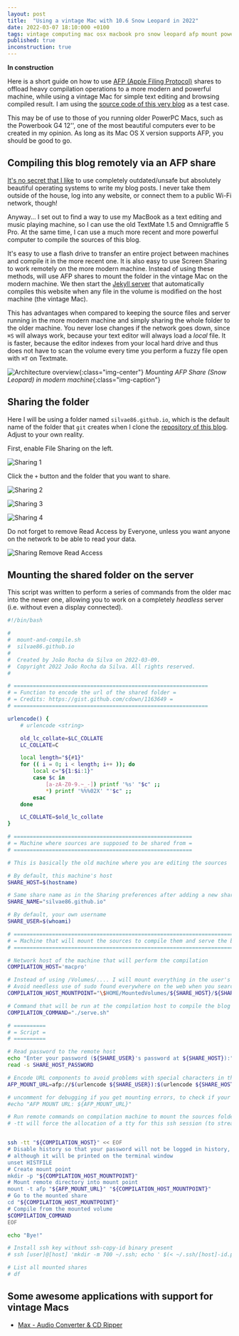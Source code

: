 ```yaml
---
layout: post
title:  "Using a vintage Mac with 10.6 Snow Leopard in 2022"
date: 2022-03-07 18:10:000 +0100
tags: vintage computing mac osx macbook pro snow leopard afp mount powerbook g4
published: true
inconstruction: true
---
```


**In construction**

Here is a short guide on how to use [AFP (Apple Filing Protocol)](https://en.wikipedia.org/wiki/Apple_Filing_Protocol) shares to offload heavy compilation operations to a more modern and powerful machine, while using a vintage Mac for simple text editing and browsing compiled result. I am using the [source code of this very blog](http://github.com/silvae86/silvae86.github.io) as a test case. 

This may be of use to those of you running older PowerPC Macs, such as the Powerbook G4 12'', one of the most beautiful computers ever to be created in my opinion. As long as its Mac OS X version supports AFP, you should be good to go.

## Compiling this blog remotely via an AFP share

[It's no secret that I like](/2022/03/10/my-history-with-mac-computers) to use completely outdated/unsafe but absolutely beautiful operating systems to write my blog posts. I never take them outside of the house, log into any website, or connect them to a public Wi-Fi network, though!

Anyway... I set out to find a way to use my MacBook as a text editing and music playing machine, so I can use the old TextMate 1.5 and Omnigraffle 5 Pro. At the same time, I can use a much more recent and more powerful computer to compile the sources of this blog.

It's easy to use a flash drive to transfer an entire project between machines and compile it in the more recent one. It is also easy to use Screen Sharing to work remotely on the more modern machine. Instead of using these methods, will use AFP shares to mount the folder in the vintage Mac on the modern machine. We then start the [Jekyll server](https://jekyllrb.com) that automatically compiles this website when any file in the volume is modified on the host machine (the vintage Mac).

This has advantages when compared to keeping the source files and server running in the more modern machine and simply sharing the whole folder to the older machine. You never lose changes if the network goes down, since `⌘S` will always work, because your text editor will always load a *local* file. It is faster, because the editor indexes from your local hard drive and thus does not have to scan the volume every time you perform a fuzzy file open with `⌘T` on Textmate.

![Architecture overview](/assets/images/post-images/2022-03-04-using-a-vintage-mac-with-106-snow-leopard-in-2022/MountAFPVolumesDiagram.png){:class="img-center"}
*Mounting AFP Share (Snow Leopard) in modern machine*{:class="img-caption"}

## Sharing the folder

Here I will be using a folder named `silvae86.github.io`, which is the default name of the folder that `git` creates when I clone the [repository of this blog](https://github.com/silvae86/silvae86.github.io). Adjust to your own reality.

First, enable File Sharing on the left. 

![Sharing 1](/assets/images/post-images/2022-03-04-using-a-vintage-mac-with-106-snow-leopard-in-2022/sharing_1.png)

Click the `+` button and the folder that you want to share.

![Sharing 2](/assets/images/post-images/2022-03-04-using-a-vintage-mac-with-106-snow-leopard-in-2022/sharing_2.png)

![Sharing 3](/assets/images/post-images/2022-03-04-using-a-vintage-mac-with-106-snow-leopard-in-2022/sharing_3.png)

![Sharing 4](/assets/images/post-images/2022-03-04-using-a-vintage-mac-with-106-snow-leopard-in-2022/sharing_4.png)

Do not forget to remove Read Access by Everyone, unless you want anyone on the network to be able to read your data.

![Sharing Remove Read Access](/assets/images/post-images/2022-03-04-using-a-vintage-mac-with-106-snow-leopard-in-2022/sharing_remove_read_access.png)

## Mounting the shared folder on the server

This script was written to perform a series of commands from the older mac into the newer one, allowing you to work on a completely *headless* server (i.e. without even a display connected).

```bash
#!/bin/bash

# 
#  mount-and-compile.sh
#  silvae86.github.io
#  
#  Created by João Rocha da Silva on 2022-03-09.
#  Copyright 2022 João Rocha da Silva. All rights reserved.
# 

# =============================================================
# = Function to encode the url of the shared folder =
# = Credits: https://gist.github.com/cdown/1163649 =
# =============================================================

urlencode() {
    # urlencode <string>

    old_lc_collate=$LC_COLLATE
    LC_COLLATE=C

    local length="${#1}"
    for (( i = 0; i < length; i++ )); do
        local c="${1:$i:1}"
        case $c in
            [a-zA-Z0-9.~_-]) printf '%s' "$c" ;;
            *) printf '%%%02X' "'$c" ;;
        esac
    done

    LC_COLLATE=$old_lc_collate
}

# ========================================================
# = Machine where sources are supposed to be shared from =
# ========================================================

# This is basically the old machine where you are editing the sources

# By default, this machine's host
SHARE_HOST=$(hostname) 	

# Same share name as in the Sharing preferences after adding a new shared folder
SHARE_NAME="silvae86.github.io"

# By default, your own username
SHARE_USER=$(whoami)	

# ==========================================================================
# = Machine that will mount the sources to compile them and serve the blog =
# ==========================================================================

# Network host of the machine that will perform the compilation
COMPILATION_HOST='macpro'

# Instead of using /Volumes/.... I will mount everything in the user's own home folder, under a MountPoints subfolder.
# Avoid needless use of sudo found everywhere on the web when you search about mounts in OS X
COMPILATION_HOST_MOUNTPOINT="\$HOME/MountedVolumes/${SHARE_HOST}/${SHARE_NAME}"

# Command that will be run at the compilation host to compile the blog on any modification and serve it
COMPILATION_COMMAND="./serve.sh"

# ==========
# = Script =
# ==========

# Read password to the remote host
echo "Enter your password (${SHARE_USER}'s password at ${SHARE_HOST}):"
read -s SHARE_HOST_PASSWORD

# Encode URL components to avoid problems with special characters in the mount URLs
AFP_MOUNT_URL=afp://$(urlencode ${SHARE_USER}):$(urlencode ${SHARE_HOST_PASSWORD})@$(urlencode ${SHARE_HOST})/$(urlencode $SHARE_NAME)

# uncomment for debugging if you get mounting errors, to check if your password is correctly escaped
#echo "AFP MOUNT URL: ${AFP_MOUNT_URL}"

# Run remote commands on compilation machine to mount the sources folder from the Share and perform the compilation
# -tt will force the allocation of a tty for this ssh session (to stream compilation output)


ssh -tt "${COMPILATION_HOST}" << EOF 
# Disable history so that your password will not be logged in history,
# although it will be printed on the terminal window
unset HISTFILE
# Create mount point
mkdir -p "${COMPILATION_HOST_MOUNTPOINT}"
# Mount remote directory into mount point
mount -t afp "${AFP_MOUNT_URL}" "${COMPILATION_HOST_MOUNTPOINT}"
# Go to the mounted share
cd "${COMPILATION_HOST_MOUNTPOINT}"
# Compile from the mounted volume
$COMPILATION_COMMAND
EOF

echo "Bye!"

# Install ssh key without ssh-copy-id binary present
# ssh [user]@[host] 'mkdir -m 700 ~/.ssh; echo ' $(< ~/.ssh/[host]-id.pub) ' >> ~/.ssh/authorized_keys ; chmod 600 ~/.ssh/authorized_keys'

# List all mounted shares
# df
```

## Some awesome applications with support for vintage Macs

- [Max - Audio Converter & CD Ripper](https://sbooth.org/Max)










 






